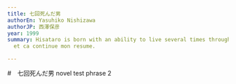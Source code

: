 ```yaml
---
title: 七回死んだ男
authorEn: Yasuhiko Nishizawa
authorJP: 西澤保彦
year: 1999
summary: Hisataro is born with an ability to live several times through the same day. When the whole family is celebrating the New Year at his grand-father house, a murder occurs. Hisataro is going to live through the day of the murder 8 times. 8 opportunities to stop the murderer...
  et ca continue mon resume.

---
```

#　七回死んだ男 novel
test phrase 2